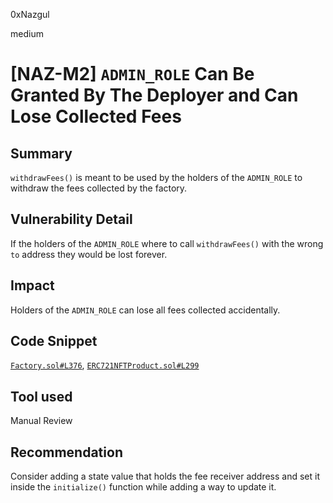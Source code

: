 0xNazgul

medium

# [NAZ-M2] `ADMIN_ROLE` Can Be Granted By The Deployer and Can Lose Collected Fees

## Summary
`withdrawFees()` is meant to be used by the holders of the `ADMIN_ROLE` to withdraw the fees collected by the factory.

## Vulnerability Detail
If the holders of the `ADMIN_ROLE` where to call `withdrawFees()` with the wrong `to` address they would be lost forever.

## Impact
Holders of the `ADMIN_ROLE` can lose all fees collected accidentally. 

## Code Snippet
[`Factory.sol#L376`](https://github.com/sherlock-audit/2022-10-nftport/blob/main/evm-minting-master/contracts/Factory.sol#L376), [`ERC721NFTProduct.sol#L299`](https://github.com/sherlock-audit/2022-10-nftport/blob/main/evm-minting-master/contracts/templates/ERC721NFTProduct.sol#L299)

## Tool used
Manual Review

## Recommendation
Consider adding a state value that holds the fee receiver address and set it inside the `initialize()` function while adding a way to update it.